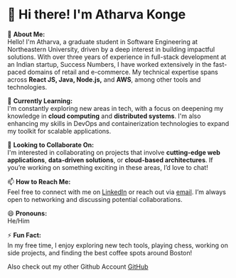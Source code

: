 # 👋 Hi there! I'm Atharva Konge

👀 **About Me:**  
Hello! I'm Atharva, a graduate student in Software Engineering at Northeastern University, driven by a deep interest in building impactful solutions. With over three years of experience in full-stack development at an Indian startup, Success Numbers, I have worked extensively in the fast-paced domains of retail and e-commerce. My technical expertise spans across **React JS, Java, Node.js,** and **AWS**, among other tools and technologies.

🌱 **Currently Learning:**  
I'm constantly exploring new areas in tech, with a focus on deepening my knowledge in **cloud computing** and **distributed systems**. I'm also enhancing my skills in DevOps and containerization technologies to expand my toolkit for scalable applications.

💞️ **Looking to Collaborate On:**  
I'm interested in collaborating on projects that involve **cutting-edge web applications**, **data-driven solutions**, or **cloud-based architectures**. If you’re working on something exciting in these areas, I’d love to chat!

📫 **How to Reach Me:**  
Feel free to connect with me on [LinkedIn](https://www.linkedin.com/in/atharva-konge/) or reach out via [email](mailto:atharvakonge98@gmail.com). I’m always open to networking and discussing potential collaborations.

😄 **Pronouns:**  
He/Him

⚡ **Fun Fact:**  
In my free time, I enjoy exploring new tech tools, playing chess, working on side projects, and finding the best coffee spots around Boston!


Also check out my other Github Account [GitHub](https://github.com/akonge)

